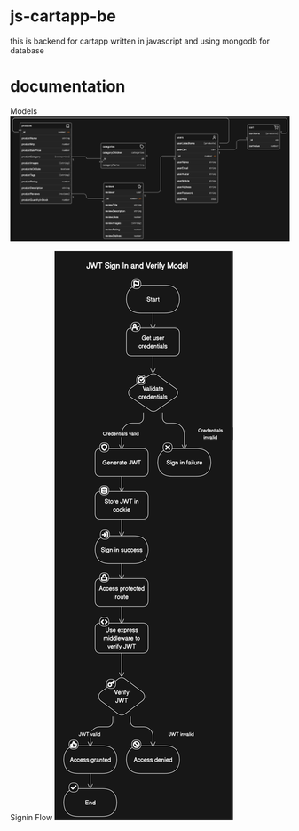 # js-cartapp-be

this is backend for cartapp written in javascript and using mongodb for database

# documentation

Models
<img src="assets/docs/models.svg">

Signin Flow
<img src="assets/docs/signin_flow.svg">

